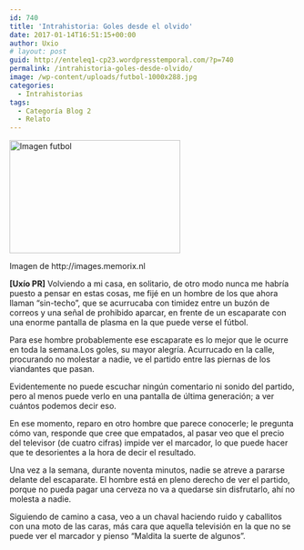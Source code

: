 ```yaml
---
id: 740
title: 'Intrahistoria: Goles desde el olvido'
date: 2017-01-14T16:51:15+00:00
author: Uxio
# layout: post
guid: http://enteleq1-cp23.wordpresstemporal.com/?p=740
permalink: /intrahistoria-goles-desde-olvido/
image: /wp-content/uploads/futbol-1000x288.jpg
categories:
  - Intrahistorias
tags:
  - Categoría Blog 2
  - Relato
---
```

<div id="attachment_1186" style="width: 310px" class="wp-caption alignleft">
  <a href="http://entelequia.info/wp-content/uploads/futbol.jpg"><img aria-describedby="caption-attachment-1186" class="size-medium wp-image-1186" src="http://entelequia.info/wp-content/uploads/futbol-300x199.jpg" alt="Imagen futbol" width="300" height="199" srcset="http://entelequia.info/wp-content/uploads/futbol-300x199.jpg 300w, http://entelequia.info/wp-content/uploads/futbol-768x509.jpg 768w, http://entelequia.info/wp-content/uploads/futbol-1024x679.jpg 1024w, http://entelequia.info/wp-content/uploads/futbol-452x300.jpg 452w, http://entelequia.info/wp-content/uploads/futbol.jpg 1280w" sizes="(max-width: 300px) 100vw, 300px" /></a>
  
  <p id="caption-attachment-1186" class="wp-caption-text">
    Imagen de http://images.memorix.nl
  </p>
</div>

**[Uxío PR]** Volviendo a mi casa, en solitario, de otro modo nunca me habría puesto a pensar en estas cosas, me fijé en un hombre de los que ahora llaman “sin-techo”, que se acurrucaba con timidez entre un buzón de correos y una señal de prohibido aparcar, en frente de un escaparate con una enorme pantalla de plasma en la que puede verse el fútbol.

Para ese hombre probablemente ese escaparate es lo mejor que le ocurre en toda la semana.Los goles, su mayor alegría. Acurrucado en la calle, procurando no molestar a nadie, ve el partido entre las piernas de los viandantes que pasan.

Evidentemente no puede escuchar ningún comentario ni sonido del partido, pero al menos puede verlo en una pantalla de última generación; a ver cuántos podemos decir eso.

En ese momento, reparo en otro hombre que parece conocerle; le pregunta cómo van, responde que cree que empatados, al pasar veo que el precio del televisor (de cuatro cifras) impide ver el marcador, lo que puede hacer que te desorientes a la hora de decir el resultado.

Una vez a la semana, durante noventa minutos, nadie se atreve a pararse delante del escaparate. El hombre está en pleno derecho de ver el partido, porque no pueda pagar una cerveza no va a quedarse sin disfrutarlo, ahí no molesta a nadie.

Siguiendo de camino a casa, veo a un chaval haciendo ruido y caballitos con una moto de las caras, más cara que aquella televisión en la que no se puede ver el marcador y pienso “Maldita la suerte de algunos”.